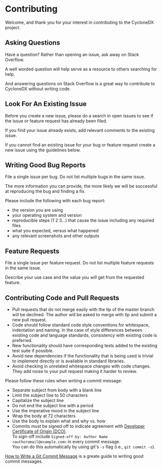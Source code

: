# Contributing

Welcome, and thank you for your interest in contributing to the CycloneDX project.

## Asking Questions

Have a question? Rather than opening an issue, ask away on Stack Overflow.

A well worded question will help serve as a resource to others searching for help.

And answering questions on Stack Overflow is a great way to contribute to CycloneDX without writing code.

## Look For An Existing Issue

Before you create a new issue, please do a search in open issues to see if the issue or feature request has already been filed.

If you find your issue already exists, add relevant comments to the existing issue.

If you cannot find an existing issue for your bug or feature request create a new issue using the guidelines below.

## Writing Good Bug Reports

File a single issue per bug. Do not list multiple bugs in the same issue.

The more information you can provide, the more likely we will be successful at reproducing the bug and finding a fix.

Please include the following with each bug report:
- the version you are using
- your operating system and version
- reproducible steps (1 2 3...) that cause the issue including any required files
- what you expected, versus what happened
- any relevant screenshots and other outputs

## Feature Requests

File a single issue per feature request. Do not list multiple feature requests in the same issue.

Describe your use case and the value you will get from the requested feature.

## Contributing Code and Pull Requests

- Pull requests that do not merge easily with the tip of the master branch will be declined. The author will be asked to merge with tip and submit a new pull request.
- Code should follow standard code style conventions for whitespace, indentation and naming. In the case of style differences between existing code and language standards, consistency with existing code is preferred.
- New functionality should have corresponding tests added to the existing test suite if possible.
- Avoid new dependencies if the functionality that is being used is trivial to implement directly or is available in standard libraries.
- Avoid checking in unrelated whitespace changes with code changes. They add noise to your pull request making it harder to review.

Please follow these rules when writing a commit message:
- Separate subject from body with a blank line
- Limit the subject line to 50 characters
- Capitalize the subject line
- Do not end the subject line with a period
- Use the imperative mood in the subject line
- Wrap the body at 72 characters
- Use the body to explain what and why vs. how
- Commits must be signed off to indicate agreement with [Developer Certificate of Origin (DCO)](https://developercertificate.org/).  
  To sign-off include `Signed-off-by: Author Name <authoremail@example.com>` in every commit message.  
  You can do this automatically by using git's `-s` flag (i.e., `git commit -s`).
  
[How to Write a Git Commit Message](https://chris.beams.io/posts/git-commit/) is a greate guide to writing good commit messages.
